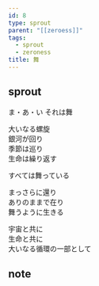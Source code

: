 ```yaml
---
id: 8
type: sprout
parent: "[[zeroess]]"
tags:
  - sprout
  - zeroness
title: 舞
---
```

## sprout
ま・あ・い
それは舞

大いなる螺旋  
銀河が回り  
季節は巡り  
生命は繰り返す

すべては舞っている

まっさらに還り  
ありのままで在り  
舞うように生きる

宇宙と共に  
生命と共に  
大いなる循環の一部として
## note

